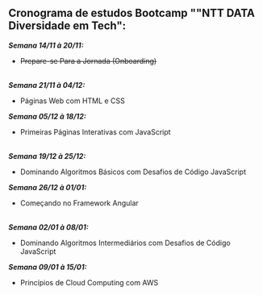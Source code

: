 ## Cronograma de estudos Bootcamp ""NTT DATA Diversidade em Tech":

***Semana 14/11 à 20/11:***<br>
- ~~Prepare-se Para a Jornada (Onboarding)~~<br><br>

***Semana 21/11 à 04/12:***<br>
- Páginas Web com HTML e CSS<br>

***Semana 05/12 à 18/12:***<br>
- Primeiras Páginas Interativas com JavaScript<br><br>

***Semana 19/12 à 25/12:***<br>
- Dominando Algoritmos Básicos com Desafios de Código JavaScript<br>

***Semana 26/12 à 01/01:***<br>
- Começando no Framework Angular<br><br>

***Semana 02/01 à 08/01:***<br>
- Dominando Algoritmos Intermediários com Desafios de Código JavaScript<br>

***Semana 09/01 à 15/01:***<br>
- Princípios de Cloud Computing com AWS<br><br>
